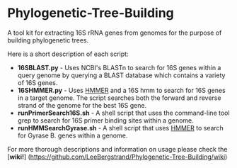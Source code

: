 Phylogenetic-Tree-Building
==========================
A tool kit for extracting 16S rRNA genes from genomes for the purpose of building phylogenetic trees.

Here is a short description of each script:

* **16SBLAST.py** - Uses NCBI's BLASTn to search for 16S genes within a query genome by querying a BLAST database which contains a variety of 16S genes.
* **16SHMMER.py** - Uses [HMMER](http://hmmer.janelia.org) and a 16S hmm to search for 16S genes in a target genome. The script searches both the forward and reverse strand of the genome for the best 16S gene.
* **runPrimerSearch16S.sh** - A shell script that uses the command-line tool grep to search for 16S primer binding sites within a genome. 
* **runHMMSearchGyrase.sh** - A shell script that uses [HMMER](http://hmmer.janelia.org) to search for Gyrase B. genes within a genome.

For more thorough descriptions and information on usage please check the [**wiki!**] (https://github.com/LeeBergstrand/Phylogenetic-Tree-Building/wiki)
